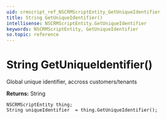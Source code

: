 ```yaml
---
uid: crmscript_ref_NSCRMScriptEntity_GetUniqueIdentifier
title: String GetUniqueIdentifier()
intellisense: NSCRMScriptEntity.GetUniqueIdentifier
keywords: NSCRMScriptEntity, GetUniqueIdentifier
so.topic: reference
---
```


# String GetUniqueIdentifier()

Global unique identifier, accross customers/tenants

**Returns:** String

```crmscript
NSCRMScriptEntity thing;
String uniqueIdentifier  = thing.GetUniqueIdentifier();
```

